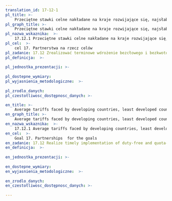 ```yaml
---
translation_id: 17-12-1
pl_title: >-
    Przeciętne stawki celne nakładane na kraje rozwijające się, najsłabiej rozwinięte oraz rozwijające się małe kraje wyspiarskie
pl_graph_title: >-
    Przeciętne stawki celne nakładane na kraje rozwijające się, najsłabiej rozwinięte oraz rozwijające się małe kraje wyspiarskie
pl_nazwa_wskaznika:  >-
    17.12.1 Przeciętne stawki celne nakładane na kraje rozwijające się, najsłabiej rozwinięte oraz rozwijające się małe kraje wyspiarskie
pl_cel:  >-
    cel 17. Partnerstwa na rzecz celów
pl_zadanie: 17.12 Zrealizować terminowe wdrożenie bezcłowego i bezkwotowego dostępu do rynku w sposób trwały dla wszystkich najsłabiej rozwiniętych krajów, zgodnie z decyzjami Światowej Organizacji Handlu, w tym poprzez zapewnienie, że preferencyjne reguły pochodzenia mające zastosowanie do przywozu z krajów najsłabiej rozwiniętych są przejrzyste, proste i przyczyniają się do ułatwienia dostępu do rynku
pl_definicja:  >-
    
pl_jednostka_prezentacji: >-
    
pl_dostepne_wymiary: 
pl_wyjasnienia_metodologiczne:  >-
    
pl_zrodlo_danych: 
pl_czestotliwosc_dostępnosc_danych: >-

en_title: >-
    Average tariffs faced by developing countries, least developed countries and small island developing States
en_graph_title: >-
    Average tariffs faced by developing countries, least developed countries and small island developing States
en_nazwa_wskaznika:  >-
    17.12.1 Average tariffs faced by developing countries, least developed countries and small island developing States
en_cel:  >-
    Goal 17. Partnerships  for the goals
en_zadanie: 17.12 Realize timely implementation of duty-free and quota-free market access on a lasting basis for all least developed countries, consistent with World Trade Organization decisions, including by ensuring that preferential rules of origin applicable to imports from least developed countries are transparent and simple, and contribute to facilitating market access
en_definicja:  >-
    
en_jednostka_prezentacji: >-
    
en_dostepne_wymiary: 
en_wyjasnienia_metodologiczne:  >-
    
en_zrodlo_danych: 
en_czestotliwosc_dostępnosc_danych: >-
    
---
```

